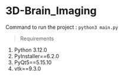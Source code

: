 # 3D-Brain_Imaging
Command to run the project : `python3 main.py`

> Requirements
1. Python 3.12.0
2. PyInstaller==6.2.0
3. PyQt5==5.15.10
4. vtk==9.3.0